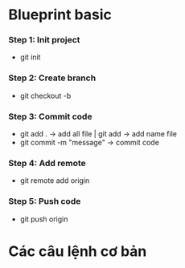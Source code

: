 # Blueprint basic

### Step 1: Init project

- git init

### Step 2: Create branch

- git checkout -b <branch name>

### Step 3: Commit code

- git add . -> add all file | git add <name file> -> add name file
- git commit -m "message" -> commit code

### Step 4: Add remote

- git remote add origin <link repo ssh>

### Step 5: Push code

- git push origin <branch name>

# Các câu lệnh cơ bản
